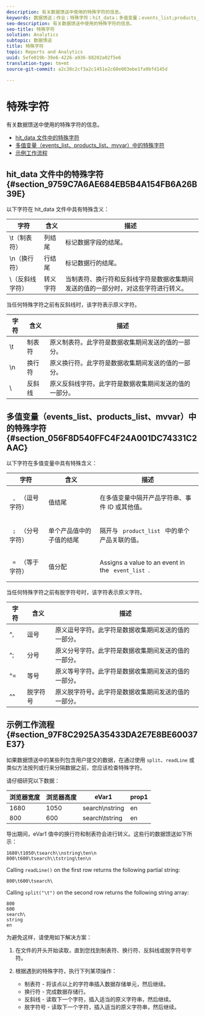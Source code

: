 ```yaml
---
description: 有关数据馈送中使用的特殊字符的信息。
keywords: 数据馈送；作业；特殊字符；hit_data；多值变量；events_list;products_list;mvvars
seo-description: 有关数据馈送中使用的特殊字符的信息。
seo-title: 特殊字符
solution: Analytics
subtopic: 数据馈送
title: 特殊字符
topic: Reports and Analytics
uuid: 5efe019b-39e6-4226-a936-88202a02f5e6
translation-type: tm+mt
source-git-commit: a2c38c2cf3a2c1451e2c60e003ebe1fa9bfd145d

---
```



# 特殊字符

有关数据馈送中使用的特殊字符的信息。

* [hit_data 文件中的特殊字符](../../../export/analytics-data-feed/c-df-contents/datafeeds-spec-chars.md#section_9759C7A6AE684EB5B4A154FB6A26B39E)
* [多值变量（events_list、products_list、mvvar）中的特殊字符](../../../export/analytics-data-feed/c-df-contents/datafeeds-spec-chars.md#section_056F8D540FFC4F24A001DC74331C2AAC)
* [示例工作流程](../../../export/analytics-data-feed/c-df-contents/datafeeds-spec-chars.md#section_97F8C2925A35433DA2E7E8BE60037E37)

## hit_data 文件中的特殊字符 {#section_9759C7A6AE684EB5B4A154FB6A26B39E}

以下字符在 hit_data 文件中具有特殊含义：

| 字符 | 含义 | 描述 |
|--- |--- |--- |
| \t（制表符） | 列结尾 | 标记数据字段的结尾。 |
| \n（换行符） | 行结尾 | 标记数据行的结尾。 |
| \（反斜线字符） | 转义字符 | 当制表符、换行符和反斜线字符是数据收集期间发送的值的一部分时，对这些字符进行转义。 |

当任何特殊字符之前有反斜线时，该字符表示原义字符。

| 字符 | 含义 | 描述 |
|--- |--- |--- |
| \\t | 制表符 | 原义制表符。此字符是数据收集期间发送的值的一部分。 |
| \\n | 换行符 | 原义换行符。此字符是数据收集期间发送的值的一部分。 |
| \\ | 反斜线 | 原义反斜线字符。此字符是数据收集期间发送的值的一部分。 |

## 多值变量（events_list、products_list、mvvar）中的特殊字符 {#section_056F8D540FFC4F24A001DC74331C2AAC}

以下字符在多值变量中具有特殊含义：

<table id="table_FDA13DE05A784ED4972C2955BD2642C7"> 
 <thead> 
  <tr> 
   <th colname="col1" class="entry"> 字符 </th> 
   <th colname="col02" class="entry"> 含义 </th> 
   <th colname="col2" class="entry"> 描述 </th> 
  </tr> 
 </thead>
 <tbody> 
  <tr> 
   <td colname="col1"> <code> , </code> （逗号字符） </td> 
   <td colname="col02"> 值结尾 </td> 
   <td colname="col2"> <p>在多值变量中隔开产品字符串、事件 ID 或其他值。 </p> </td> 
  </tr> 
  <tr> 
   <td colname="col1"> <code> ; </code> （分号字符） </td> 
   <td colname="col02"> 单个产品值中的子值的结尾 </td> 
   <td colname="col2"> <p>隔开与 <code> product_list </code> 中的单个产品关联的值。 </p> </td> 
  </tr> 
  <tr> 
   <td colname="col1"> <code> = </code> （等于字符） </td> 
   <td colname="col02"> 值分配 </td> 
   <td colname="col2"> <p>Assigns a value to an event in the <code> event_list </code>. </p> </td> 
  </tr> 
 </tbody> 
</table>

当任何特殊字符之前有脱字符号时，该字符表示原义字符。

| 字符 | 含义 | 描述 |
|--- |--- |--- |
| ^, | 逗号 | 原义逗号字符。此字符是数据收集期间发送的值的一部分。 |
| ^; | 分号 | 原义分号字符。此字符是数据收集期间发送的值的一部分。 |
| ^= | 等号 | 原义等号字符。此字符是数据收集期间发送的值的一部分。 |
| ^^ | 脱字符号 | 原义脱字符号。此字符是数据收集期间发送的值的一部分。 |

## 示例工作流程 {#section_97F8C2925A35433DA2E7E8BE60037E37}

如果数据馈送中的某些列包含用户提交的数据，在通过使用 `split`、`readLine` 或类似方法按列或行来分隔数据之前，您应该检查特殊字符。

请仔细研究以下数据：

| 浏览器宽度 | 浏览器高度 | eVar1 | prop1 |
|---|---|---|---|
| 1680 | 1050 | search\nstring | en |
| 800 | 600 | search\tstring | en |

导出期间，eVar1 值中的换行符和制表符会进行转义。这些行的数据馈送如下所示：

```
1680\t1050\tsearch\\nstring\ten\n 
800\t600\tsearch\\tstring\ten\n
```

Calling `readLine()` on the first row returns the following partial string:

```
800\t600\tsearch\
```

Calling `split("\t")` on the second row returns the following string array:

```
800 
600 
search\ 
string 
en
```

为避免这样，请使用如下解决方案：

1. 在文件的开头开始读取，直到您找到制表符、换行符、反斜线或脱字符号字符。
1. 根据遇到的特殊字符，执行下列某项操作：

   * 制表符 - 将该点以上的字符串插入数据存储单元，然后继续。
   * 换行符 - 完成数据存储行。
   * 反斜线 - 读取下一个字符，插入适当的原义字符串，然后继续。
   * 脱字符号 - 读取下一个字符，插入适当的原义字符串，然后继续。

